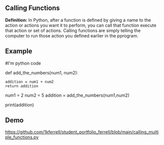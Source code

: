 ## Calling Functions

**Definition:** In Python, after a function is defined by giving a name to the action or actions you want it to perform, you can call that function execute that action or set of actions. Calling functions are simply telling the computer to run those action you defined earlier in the pprogram.

## Example

#I'm python code

def add_the_numbers(num1, num2):

    addition = num1 + num2
    return addition

num1 = 2
num2 = 5
addition = add_the_numbers(num1,num2)

print(addition)

## Demo

https://github.com/1kferrell/student_portfolio_ferrell/blob/main/calling_multiple_functions.py
